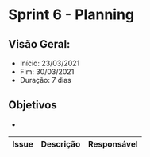 # Sprint 6 - Planning

## Visão Geral:
* Início: 23/03/2021
* Fim: 30/03/2021
* Duração: 7 dias

## Objetivos
* 

Issue | Descrição | Responsável
---|---|---